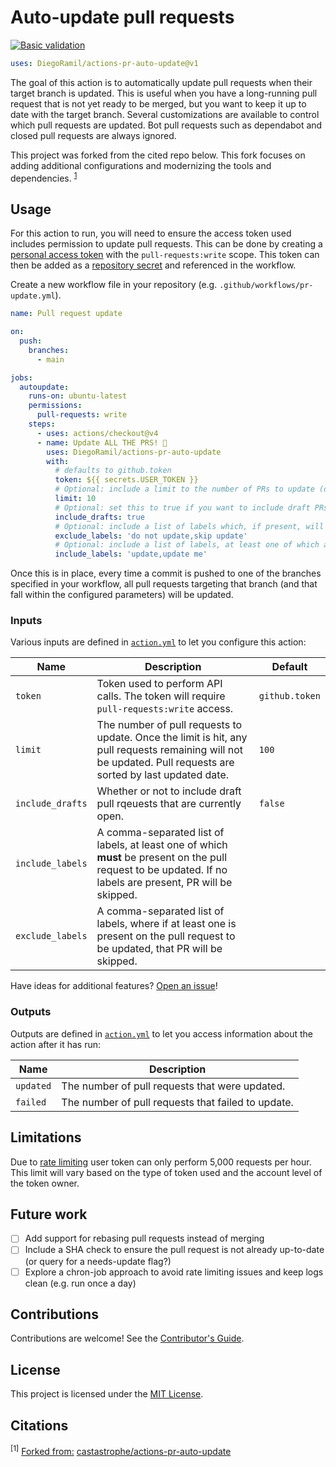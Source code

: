 # Auto-update pull requests

[![Basic validation](https://github.com/DiegoRamil/actions-pr-auto-update/actions/workflows/build.yml/badge.svg?branch=main)](https://github.com/DiegoRamil/actions-pr-auto-update/actions/workflows/build.yml)

```yml
uses: DiegoRamil/actions-pr-auto-update@v1
```

The goal of this action is to automatically update pull requests when their
target branch is updated. This is useful when you have a long-running pull
request that is not yet ready to be merged, but you want to keep it up to date
with the target branch. Several customizations are available to control which
pull requests are updated. Bot pull requests such as dependabot and closed pull
requests are always ignored.

This project was forked from the cited repo below. This fork focuses on adding
additional configurations and modernizing the tools and dependencies.
<sup>[1](#citations)</sup>

## Usage

For this action to run, you will need to ensure the access token used includes
permission to update pull requests. This can be done by creating a
[personal access token](https://docs.github.com/en/github/authenticating-to-github/creating-a-personal-access-token)
with the `pull-requests:write` scope. This token can then be added as a
[repository secret](https://docs.github.com/en/actions/reference/encrypted-secrets)
and referenced in the workflow.

Create a new workflow file in your repository (e.g.
`.github/workflows/pr-update.yml`).

```yml
name: Pull request update

on:
  push:
    branches:
      - main

jobs:
  autoupdate:
    runs-on: ubuntu-latest
    permissions:
      pull-requests: write
    steps:
      - uses: actions/checkout@v4
      - name: Update ALL THE PRS! 🎉
        uses: DiegoRamil/actions-pr-auto-update
        with:
          # defaults to github.token
          token: ${{ secrets.USER_TOKEN }}
          # Optional: include a limit to the number of PRs to update (default is 100)
          limit: 10
          # Optional: set this to true if you want to include draft PRs in those to be updated
          include_drafts: true
          # Optional: include a list of labels which, if present, will prevent the PR from being updated; these are comma-separated.
          exclude_labels: 'do not update,skip update'
          # Optional: include a list of labels, at least one of which are required to be present for the PR to be updated; these are comma-separated.
          include_labels: 'update,update me'
```

Once this is in place, every time a commit is pushed to one of the branches
specified in your workflow, all pull requests targeting that branch (and that
fall within the configured parameters) will be updated.

### Inputs

Various inputs are defined in [`action.yml`](action.yml) to let you configure
this action:

| Name             | Description                                                                                                                                                   | Default        |
| ---------------- | ------------------------------------------------------------------------------------------------------------------------------------------------------------- | -------------- |
| `token`          | Token used to perform API calls. The token will require `pull-requests:write` access.                                                                         | `github.token` |
| `limit`          | The number of pull requests to update. Once the limit is hit, any pull requests remaining will not be updated. Pull requests are sorted by last updated date. | `100`          |
| `include_drafts` | Whether or not to include draft pull rqeuests that are currently open.                                                                                        | `false`        |
| `include_labels` | A comma-separated list of labels, at least one of which **must** be present on the pull request to be updated. If no labels are present, PR will be skipped.  |                |
| `exclude_labels` | A comma-separated list of labels, where if at least one is present on the pull request to be updated, that PR will be skipped.                                |                |

Have ideas for additional features?
[Open an issue](https://github.com/DiegoRamil/actions-pr-auto-update/issues)!

### Outputs

Outputs are defined in [`action.yml`](action.yml) to let you access information
about the action after it has run:

| Name      | Description                                        |
| --------- | -------------------------------------------------- |
| `updated` | The number of pull requests that were updated.     |
| `failed`  | The number of pull requests that failed to update. |

## Limitations

Due to
[rate limiting](https://docs.github.com/en/rest/overview/resources-in-the-rest-api#rate-limiting)
user token can only perform 5,000 requests per hour. This limit will vary based
on the type of token used and the account level of the token owner.

## Future work

- [ ] Add support for rebasing pull requests instead of merging
- [ ] Include a SHA check to ensure the pull request is not already up-to-date
      (or query for a needs-update flag?)
- [ ] Explore a chron-job approach to avoid rate limiting issues and keep logs
      clean (e.g. run once a day)

## Contributions

Contributions are welcome! See the [Contributor's Guide](CONTRIBUTING.md).

## License

This project is licensed under the [MIT License](LICENSE).

## Citations

<sup>[1]</sup> <ins>Forked from:</ins>
[castastrophe/actions-pr-auto-update](https://github.com/castastrophe/actions-pr-auto-update)
